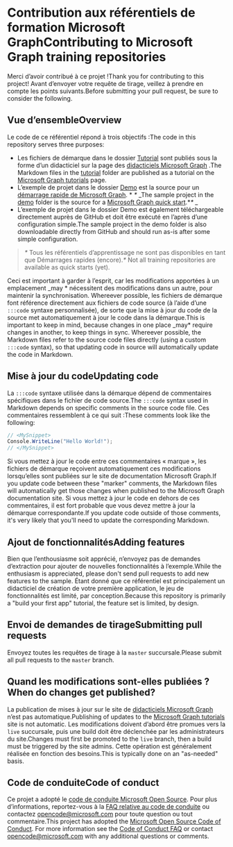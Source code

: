 # <a name="contributing-to-microsoft-graph-training-repositories"></a><span data-ttu-id="c3628-101">Contribution aux référentiels de formation Microsoft Graph</span><span class="sxs-lookup"><span data-stu-id="c3628-101">Contributing to Microsoft Graph training repositories</span></span>

<span data-ttu-id="c3628-102">Merci d’avoir contribué à ce projet !</span><span class="sxs-lookup"><span data-stu-id="c3628-102">Thank you for contributing to this project!</span></span> <span data-ttu-id="c3628-103">Avant d’envoyer votre requête de tirage, veillez à prendre en compte les points suivants.</span><span class="sxs-lookup"><span data-stu-id="c3628-103">Before submitting your pull request, be sure to consider the following.</span></span>

## <a name="overview"></a><span data-ttu-id="c3628-104">Vue d’ensemble</span><span class="sxs-lookup"><span data-stu-id="c3628-104">Overview</span></span>

<span data-ttu-id="c3628-105">Le code de ce référentiel répond à trois objectifs :</span><span class="sxs-lookup"><span data-stu-id="c3628-105">The code in this repository serves three purposes:</span></span>

- <span data-ttu-id="c3628-106">Les fichiers de démarque dans le dossier [Tutorial](/tutorial) sont publiés sous la forme d’un didacticiel sur la page des [didacticiels Microsoft Graph](https://docs.microsoft.com/graph/tutorials) .</span><span class="sxs-lookup"><span data-stu-id="c3628-106">The Markdown files in the [tutorial](/tutorial) folder are published as a tutorial on the [Microsoft Graph tutorials](https://docs.microsoft.com/graph/tutorials) page.</span></span>
- <span data-ttu-id="c3628-107">L’exemple de projet dans le dossier [Demo](/demo) est la source pour un [démarrage rapide de Microsoft Graph](https://developer.microsoft.com/graph/quick-start). \* *\** _</span><span class="sxs-lookup"><span data-stu-id="c3628-107">The sample project in the [demo](/demo) folder is the source for a [Microsoft Graph quick start](https://developer.microsoft.com/graph/quick-start).\**\** _</span></span>
- <span data-ttu-id="c3628-108">L’exemple de projet dans le dossier Demo est également téléchargeable directement auprès de GitHub et doit être exécuté en l’après d’une configuration simple.</span><span class="sxs-lookup"><span data-stu-id="c3628-108">The sample project in the demo folder is also downloadable directly from GitHub and should run as-is after some simple configuration.</span></span>

> <span data-ttu-id="c3628-109">_*\**_ Tous les référentiels d’apprentissage ne sont pas disponibles en tant que Démarrages rapides (encore).</span><span class="sxs-lookup"><span data-stu-id="c3628-109">_*\**_ Not all training repositories are available as quick starts (yet).</span></span>

<span data-ttu-id="c3628-110">Ceci est important à garder à l’esprit, car les modifications apportées à un emplacement _may \* nécessitent des modifications dans un autre, pour maintenir la synchronisation. Whereever possible, les fichiers de démarque font référence directement aux fichiers de code source (à l’aide d’une `:::code` syntaxe personnalisée), de sorte que la mise à jour du code de la source met automatiquement à jour le code dans la démarque.</span><span class="sxs-lookup"><span data-stu-id="c3628-110">This is important to keep in mind, because changes in one place _may\* require changes in another, to keep things in sync. Whereever possible, the Markdown files refer to the source code files directly (using a custom `:::code` syntax), so that updating code in source will automatically update the code in Markdown.</span></span>

## <a name="updating-code"></a><span data-ttu-id="c3628-111">Mise à jour du code</span><span class="sxs-lookup"><span data-stu-id="c3628-111">Updating code</span></span>

<span data-ttu-id="c3628-112">La `:::code` syntaxe utilisée dans la démarque dépend de commentaires spécifiques dans le fichier de code source.</span><span class="sxs-lookup"><span data-stu-id="c3628-112">The `:::code` syntax used in Markdown depends on specific comments in the source code file.</span></span> <span data-ttu-id="c3628-113">Ces commentaires ressemblent à ce qui suit :</span><span class="sxs-lookup"><span data-stu-id="c3628-113">These comments look like the following:</span></span>

```csharp
// <MySnippet>
Console.WriteLine("Hello World!");
// </MySnippet>
```

<span data-ttu-id="c3628-114">Si vous mettez à jour le code entre ces commentaires « marque », les fichiers de démarque reçoivent automatiquement ces modifications lorsqu’elles sont publiées sur le site de documentation Microsoft Graph.</span><span class="sxs-lookup"><span data-stu-id="c3628-114">If you update code between these "marker" comments, the Markdown files will automatically get those changes when published to the Microsoft Graph documentation site.</span></span> <span data-ttu-id="c3628-115">Si vous mettez à jour le code en dehors de ces commentaires, il est fort probable que vous devez mettre à jour la démarque correspondante.</span><span class="sxs-lookup"><span data-stu-id="c3628-115">If you update code outside of those comments, it's very likely that you'll need to update the corresponding Markdown.</span></span>

## <a name="adding-features"></a><span data-ttu-id="c3628-116">Ajout de fonctionnalités</span><span class="sxs-lookup"><span data-stu-id="c3628-116">Adding features</span></span>

<span data-ttu-id="c3628-117">Bien que l’enthousiasme soit apprécié, n’envoyez pas de demandes d’extraction pour ajouter de nouvelles fonctionnalités à l’exemple.</span><span class="sxs-lookup"><span data-stu-id="c3628-117">While the enthusiasm is appreciated, please don't send pull requests to add new features to the sample.</span></span> <span data-ttu-id="c3628-118">Étant donné que ce référentiel est principalement un didacticiel de création de votre première application, le jeu de fonctionnalités est limité, par conception.</span><span class="sxs-lookup"><span data-stu-id="c3628-118">Because this repository is primarily a "build your first app" tutorial, the feature set is limited, by design.</span></span>

## <a name="submitting-pull-requests"></a><span data-ttu-id="c3628-119">Envoi de demandes de tirage</span><span class="sxs-lookup"><span data-stu-id="c3628-119">Submitting pull requests</span></span>

<span data-ttu-id="c3628-120">Envoyez toutes les requêtes de tirage à la `master` succursale.</span><span class="sxs-lookup"><span data-stu-id="c3628-120">Please submit all pull requests to the `master` branch.</span></span>

## <a name="when-do-changes-get-published"></a><span data-ttu-id="c3628-121">Quand les modifications sont-elles publiées ?</span><span class="sxs-lookup"><span data-stu-id="c3628-121">When do changes get published?</span></span>

<span data-ttu-id="c3628-122">La publication de mises à jour sur le site de [didacticiels Microsoft Graph](https://docs.microsoft.com/graph/tutorials) n’est pas automatique.</span><span class="sxs-lookup"><span data-stu-id="c3628-122">Publishing of updates to the [Microsoft Graph tutorials](https://docs.microsoft.com/graph/tutorials) site is not automatic.</span></span> <span data-ttu-id="c3628-123">Les modifications doivent d’abord être promues vers la `live` succursale, puis une build doit être déclenchée par les administrateurs du site.</span><span class="sxs-lookup"><span data-stu-id="c3628-123">Changes must first be promoted to the `live` branch, then a build must be triggered by the site admins.</span></span> <span data-ttu-id="c3628-124">Cette opération est généralement réalisée en fonction des besoins.</span><span class="sxs-lookup"><span data-stu-id="c3628-124">This is typically done on an "as-needed" basis.</span></span>

## <a name="code-of-conduct"></a><span data-ttu-id="c3628-125">Code de conduite</span><span class="sxs-lookup"><span data-stu-id="c3628-125">Code of conduct</span></span>

<span data-ttu-id="c3628-p106">Ce projet a adopté le [code de conduite Microsoft Open Source](https://opensource.microsoft.com/codeofconduct/). Pour plus d’informations, reportez-vous à la [FAQ relative au code de conduite](https://opensource.microsoft.com/codeofconduct/faq/) ou contactez [opencode@microsoft.com](mailto:opencode@microsoft.com) pour toute question ou tout commentaire.</span><span class="sxs-lookup"><span data-stu-id="c3628-p106">This project has adopted the [Microsoft Open Source Code of Conduct](https://opensource.microsoft.com/codeofconduct/). For more information see the [Code of Conduct FAQ](https://opensource.microsoft.com/codeofconduct/faq/) or contact [opencode@microsoft.com](mailto:opencode@microsoft.com) with any additional questions or comments.</span></span>
